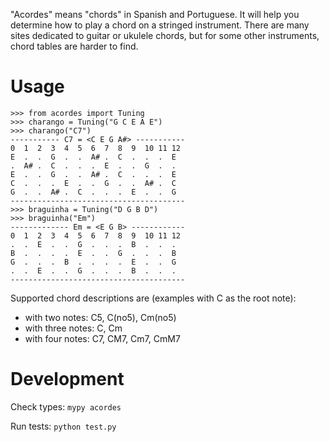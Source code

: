 "Acordes" means "chords" in Spanish and Portuguese. It will help you determine how to play a chord on a stringed instrument. There are many sites dedicated to guitar or ukulele chords, but for some other instruments, chord tables are harder to find.

# Usage

```pycon
>>> from acordes import Tuning
>>> charango = Tuning("G C E A E")
>>> charango("C7")
----------- C7 = <C E G A#> -----------
0  1  2  3  4  5  6  7  8  9  10 11 12
E  .  .  G  .  .  A# .  C  .  .  .  E 
.  A# .  C  .  .  .  E  .  .  G  .  . 
E  .  .  G  .  .  A# .  C  .  .  .  E 
C  .  .  .  E  .  .  G  .  .  A# .  C 
G  .  .  A# .  C  .  .  .  E  .  .  G 
---------------------------------------
>>> braguinha = Tuning("D G B D")
>>> braguinha("Em")
------------- Em = <E G B> ------------
0  1  2  3  4  5  6  7  8  9  10 11 12
.  .  E  .  .  G  .  .  .  B  .  .  . 
B  .  .  .  .  E  .  .  G  .  .  .  B 
G  .  .  .  B  .  .  .  .  E  .  .  G 
.  .  E  .  .  G  .  .  .  B  .  .  . 
---------------------------------------
```

Supported chord descriptions are (examples with C as the root note):
- with two notes: C5, C(no5), Cm(no5)
- with three notes: C, Cm
- with four notes: C7, CM7, Cm7, CmM7

# Development

Check types: `mypy acordes`

Run tests: `python test.py`
